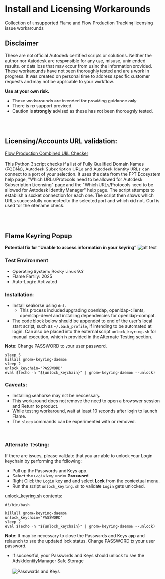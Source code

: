 
# Install and Licensing Workarounds
Collection of unsupported Flame and Flow Production Tracking licensing issue workarounds

## Disclaimer

These are not official Autodesk certified scripts or solutions. Neither the author nor Autodesk are
responsible for any use, misuse, unintended results, or data loss that may occur from using
the information provided. These workarounds have not been thoroughly tested and are a work in progress. It was
created on personal time to address specific customer requests and may not be applicable to your workflow.

**Use at your own risk.**
- These workarounds are intended for providing guidance only.<br>
- There is no support provided.<br>
- Caution is **strongly** advised as these has not been thoroughly tested.

<br><br>

## Licensing/Accounts URL validation:
[Flow Production Combined URL Checker](https://github.com/flamescripts/FlowProductionTracking/tree/main/Flow_Combined_URL_Checker)<br /><br />
This Python 3 script checks if a list of Fully Qualified Domain Names (FQDNs), Autodesk Subscription URLs and Autodesk Identity URLs can connect to a port of your selection. It uses the data from the FPT Ecosystem help page, "Which URLs/Protocols need to be allowed for Autodesk Subscription Licensing" page and the "Which URLs/Protocols need to be allowed for Autodesk Identity Manager" help page. The script attempts to establish a socket connection for each one. The script then shows which URLs successfully connected to the selected port and which did not. Curl is used for the sitename check.


<br><br>
## Flame Keyring Popup
**Potential fix for “Unable to access information in your keyring”**
![alt text](https://global.discourse-cdn.com/flex020/uploads/thedepartmentofexternalservices/original/2X/6/689ff113d0e77b3f1b1c16dc53868d717b4abb38.png)

### Test Environment

- Operating System: Rocky Linux 9.3
- Flame Family: 2025
- Auto-Login: Activated
 

### Installation:
- Install seahorse using `dnf`.
  - This process included upgrading openldap, openldap-clients, openldap-devel and installing dependencies for openldap-compat.
- The code block below should be appended to end of the user's local start script, such as `~/.bash_profile`, if intending to be automated at login.  Can also be placed into the external script `unlock_keyring.sh` for manual execution, which is provided in the Alternate Testing section.  

**Note**: Change PASSWORD to your user password.

    sleep 5
    killall gnome-keyring-daemon
    sleep 2
    unlock_keychain="PASSWORD"
    eval $(echo -n "${unlock_keychain}" | gnome-keyring-daemon --unlock)

### Caveats:
- Installing seahorse may not be neccessary.
- This workaround does not remove the need to open a browswer session and Return to product.
- While testing workaround, wait at least 10 seconds after login to launch Flame.
- The `sleep` commands can be experimented with or removed.
<br><br><br>
### Alternate Testing:
If there are issues, please validate that you are able to unlock your Login keychain by performing the following:
- Pull up the Passwords and Keys app.
- Select the `Login` key under **Password**
- Right Click the `Login` key and and select **Lock** from the contextual menu.
- Run the script `unlock_keyring.sh` to validate `Login` gets unlocked.

unlock_keyring.sh contents:

    #!/bin/bash
    
    killall gnome-keyring-daemon
    unlock_keychain="PASSWORD"
    sleep 2
    eval $(echo -n "${unlock_keychain}" | gnome-keyring-daemon --unlock)

**Note**: It may be necessary to close the Passwords and Keys app and relaunch to see the updated lock status.  Change PASSWORD to your user password.

- If successful, your Passwords and Keys should unlock to see the AdskIdentityManager Safe Storage<br><br>
![Passwords and Keys](https://help.autodesk.com/sfdcarticles/img/0EMKf000006pY07)
